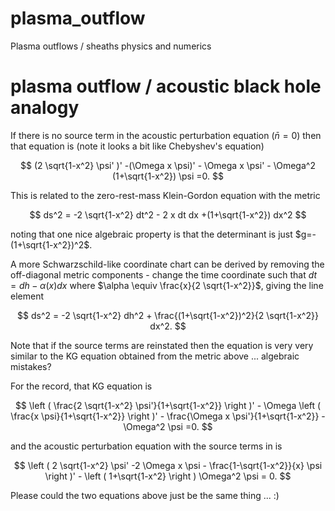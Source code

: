 # plasma_outflow
Plasma outflows / sheaths physics and numerics

# plasma outflow / acoustic black hole analogy

If there is no source term in the acoustic perturbation equation ($\bar{n}=0$) then that equation is (note it looks a bit like Chebyshev's equation)

$$
(2 \sqrt{1-x^2} \psi' )' -(\Omega x \psi)' - \Omega x \psi' - \Omega^2 (1+\sqrt{1-x^2}) \psi =0.
$$

This is related to the zero-rest-mass Klein-Gordon equation with the metric

$$
ds^2 = -2 \sqrt{1-x^2} dt^2 - 2 x dt dx +(1+\sqrt{1-x^2}) dx^2
$$

noting that one nice algebraic property is that the determinant is just $g=-(1+\sqrt{1-x^2})^2$.

A more Schwarzschild-like coordinate chart can be derived by removing the off-diagonal metric components - change the time coordinate such that $dt = dh - \alpha(x) dx$ where $\alpha \equiv \frac{x}{2 \sqrt{1-x^2}}$, giving the line element

$$
ds^2 = -2 \sqrt{1-x^2} dh^2 + \frac{(1+\sqrt{1-x^2})^2}{2 \sqrt{1-x^2}} dx^2.
$$

Note that if the source terms are reinstated then the equation is very very similar to the KG equation obtained from the metric above ... algebraic mistakes?

For the record, that KG equation is

$$
\left ( \frac{2 \sqrt{1-x^2} \psi'}{1+\sqrt{1-x^2}} \right )' - \Omega \left ( \frac{x \psi}{1+\sqrt{1-x^2}} \right )' - \frac{\Omega x \psi'}{1+\sqrt{1-x^2}} - \Omega^2 \psi =0.
$$

and the acoustic perturbation equation with the source terms in is

$$
\left ( 2 \sqrt{1-x^2} \psi' -2 \Omega x \psi - \frac{1-\sqrt{1-x^2}}{x} \psi \right )' - \left ( 1+\sqrt{1-x^2} \right ) \Omega^2 \psi = 0.
$$

Please could the two equations above just be the same thing ... :)
